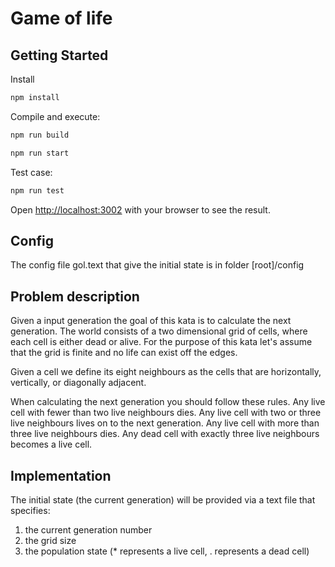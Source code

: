 # Game of life

## Getting Started

Install
```bash
npm install
```
Compile and execute:

```bash
npm run build
```

```bash
npm run start
```

Test case:

```bash
npm run test
```


Open [http://localhost:3002](http://localhost:3002) with your browser to see the result.


## Config

The config file gol.text that give the initial state is in folder [root]/config


## Problem description

Given a input generation the goal of this kata is to calculate the next
generation. The world consists of a two dimensional grid of cells, where
each cell is either dead or alive. For the purpose of this kata let's assume
that the grid is finite and no life can exist off the edges.

Given a cell we define its eight neighbours as the cells that are horizontally,
vertically, or diagonally adjacent.

When calculating the next generation you should follow these rules.
Any live cell with fewer than two live neighbours dies.
Any live cell with two or three live neighbours lives on to the next
generation.
Any live cell with more than three live neighbours dies.
Any dead cell with exactly three live neighbours becomes a live cell.

## Implementation

The initial state (the current generation) will be provided via a text file
that specifies:
1. the current generation number
2. the grid size
3. the population state (* represents a live cell, . represents a dead cell)




